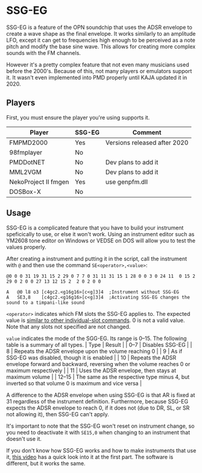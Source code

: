 # SSG-EG

SSG-EG is a feature of the OPN soundchip that uses the ADSR envelope to create a wave shape as the final envelope. It works similarly to an amplitude LFO, except it can get to frequencies high enough to be perceived as a note pitch and modify the base sine wave. This allows for creating more complex sounds with the FM channels.

However it's a pretty complex feature that not even many musicians used before the 2000's. Because of this, not many players or emulators support it. It wasn't even implemented into PMD properly until KAJA updated it in 2020.

## Players

First, you must ensure the player you're using supports it.

| Player | SSG-EG | Comment |
| ------ | ------ | ------- |
| FMPMD2000 | Yes | Versions released after 2020 |
| 98fmplayer | No | |
| PMDDotNET | No | Dev plans to add it |
| MML2VGM | No | Dev plans to add it |
| NekoProject II fmgen | Yes | use genpfm.dll |
| DOSBox-X | No | |

## Usage

SSG-EG is a complicated feature that you have to build your instrument speficically to use, or else it won't work. Using an instrument editor such as YM2608 tone editor on Windows or VEDSE on DOS will allow you to test the values properly.

After creating a instrument and putting it in the script, call the instrument with `@` and then use the command `SE<operator>,<value>`:

```
@0 0 0 31 19 31 15 2 29 0 7 7 0 31 11 31 15 1 28 0 0 3 0 24 11  0 15 2 29 0 2 0 0 27 13 12 15 2  2 0 2 0 0

A	@0 l8 o3 [c4gc2.<g16g16>[c<g]3]4  ;Instrument without SSG-EG
A	SE3,8    [c4gc2.<g16g16>[c<g]3]4  ;Activating SSG-EG changes the sound to a timpani-like sound
```

`<operator>` indicates which FM slots the SSG-EG applies to. The expected value is [similar to other individual-slot commands](./4Chipcom.md#operator-flag-soperator). 0 is not a valid value. Note that any slots not specified are not changed.

`value` indicates the mode of the SGG-EG. Its range is 0–15. The following table is a summary of all types.
| Type | Result |
| 0–7 | Disables SSG-EG |
| 8 | Repeats the ADSR envelope upon the volume reaching 0 |
| 9 | As if SSG-EG was disabled, though it is enabled |
| 10 | Repeats the ADSR envelope forward and backward, reversing when the volume reaches 0 or maximum respectively |
| 11 | Uses the ADSR envelope, then stays at maximum volume |
| 12–15 | The same as the respective type minus 4, but inverted so that volume 0 is maximum and vice versa |

A difference to the ADSR envelope when using SSG-EG is that AR is fixed at 31 regardless of the instrument definition. Furthermore, because SSG-EG expects the ADSR envelope to reach 0, if it does not (due to DR, SL, or SR not allowing it), then SSG-EG can't apply.

It's important to note that the SSG-EG won't reset on instrument change, so you need to deactivate it with `SE15,0` when changing to an instrument that doesn't use it.

If you don't know how SSG-EG works and how to make instruments that use it, [this video](https://youtu.be/IKOR0TUlnWU) has a quick look into it at the first part. The software is different, but it works the same.